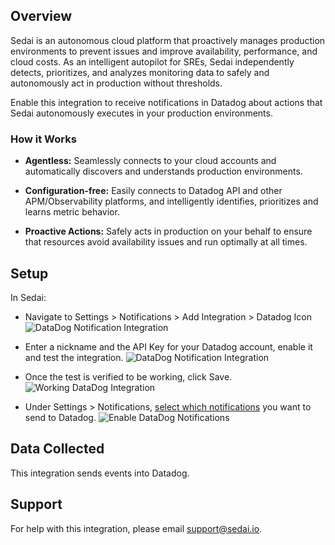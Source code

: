 ## Overview

Sedai is an autonomous cloud platform that proactively manages production environments to prevent issues and improve availability, performance, and cloud costs. As an intelligent autopilot for SREs, Sedai independently detects, prioritizes, and analyzes monitoring data to safely and autonomously act in production without thresholds.

Enable this integration to receive notifications in Datadog about actions that Sedai autonomously executes in your production environments.

### How it Works

* **Agentless:** Seamlessly connects to your cloud accounts and automatically discovers and understands production environments.

* **Configuration-free:** Easily connects to Datadog API and other APM/Observability platforms, and intelligently identifies, prioritizes and learns metric behavior.

* **Proactive Actions:** Safely acts in production on your behalf to ensure that resources avoid availability issues and run optimally at all times.

## Setup

In Sedai:

* Navigate to Settings > Notifications > Add Integration > Datadog Icon 
![DataDog Notification Integration](https://raw.githubusercontent.com/DataDog/integrations-extras/master/sedai/images/DataDog_Notification_Integration.png)

* Enter a nickname and the API Key for your Datadog account, enable it and test the integration.
![DataDog Notification Integration](https://raw.githubusercontent.com/DataDog/integrations-extras/master/sedai/images/Add_DataDog_Channel.png)

* Once the test is verified to be working, click Save.
![Working DataDog Integration](https://raw.githubusercontent.com/DataDog/integrations-extras/master/sedai/images/Add_DataDog_Channel-Working_REC.png)

* Under Settings > Notifications, [select which notifications][2] you want to send to Datadog. 
![Enable DataDog Notifications](https://raw.githubusercontent.com/DataDog/integrations-extras/master/sedai/images/Enable_Notifications.png)

## Data Collected

This integration sends events into Datadog.

## Support

For help with this integration, please email [support@sedai.io][1].


[1]: mailto:support@sedai.io
[2]: https://sedai.gitbook.io/sedai/sedai-user-guide/controls/notifications

